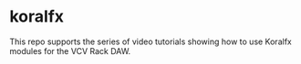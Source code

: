 # koralfx
This repo supports the series of video tutorials showing how to use Koralfx modules for the VCV Rack DAW.
